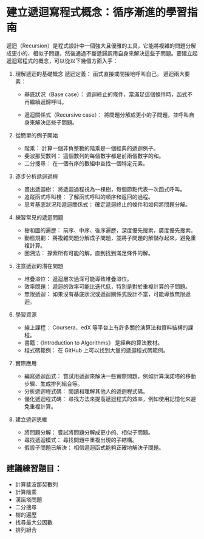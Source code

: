 # 建立遞迴寫程式概念：循序漸進的學習指南
遞迴（Recursion）是程式設計中一個強大且優雅的工具，它能將複雜的問題分解成更小的、相似子問題，然後通過不斷遞歸調用自身來解決這些子問題。要建立起遞迴寫程式的概念，可以從以下幾個方面入手：

1. 理解遞迴的基礎概念
遞迴定義： 函式直接或間接地呼叫自己。
遞迴兩大要素：
    - 基底狀況（Base case）： 遞迴終止的條件，當滿足這個條件時，函式不再繼續遞歸呼叫。

    - 遞迴關係式（Recursive case）： 將問題分解成更小的子問題，並呼叫自身來解決這些子問題。

2. 從簡單的例子開始
    - 階乘： 計算一個非負整數的階乘是一個經典的遞迴例子。
    - 斐波那契數列： 這個數列的每個數字都是前兩個數字的和。
    - 二分搜尋： 在一個有序的數組中查找一個特定元素。
3. 逐步分析遞迴過程
    - 畫出遞迴樹： 將遞迴過程視為一棵樹，每個節點代表一次函式呼叫。
    - 追蹤函式呼叫棧： 了解函式呼叫的順序和返回的過程。
    - 思考基底狀況和遞迴關係式： 確定遞迴終止的條件和如何將問題分解。
4. 練習常見的遞迴問題
    - 樹和圖的遍歷： 前序、中序、後序遍歷，深度優先搜索，廣度優先搜索。
    - 動態規劃： 將複雜問題分解成子問題，並將子問題的解儲存起來，避免重複計算。
    - 回溯法： 探索所有可能的解，直到找到滿足條件的解。
5. 注意遞迴的潛在問題
    - 堆疊溢位： 遞迴層次過深可能導致堆疊溢位。
    - 效率問題： 遞迴的效率可能比迭代低，特別是對於重複計算的子問題。
    - 無限遞迴： 如果沒有基底狀況或遞迴關係式設計不當，可能導致無限遞迴。
6. 學習資源
    - 線上課程： Coursera、edX 等平台上有許多關於演算法和資料結構的課程。
    - 書籍：《Introduction to Algorithms》 是經典的算法教材。
    - 程式碼範例： 在 GitHub 上可以找到大量的遞迴程式碼範例。
7. 實際應用
    - 編寫遞迴函式： 嘗試用遞迴來解決一些實際問題，例如計算漢諾塔的移動步驟、生成排列組合等。
    - 分析遞迴程式碼： 閱讀和理解其他人的遞迴程式碼。
    - 優化遞迴程式碼： 尋找方法來提高遞迴程式的效率，例如使用記憶化來避免重複計算。
8. 建立遞迴思維
    - 將問題分解： 嘗試將問題分解成更小的、相似子問題。
    - 尋找遞迴模式： 尋找問題中重複出現的子結構。
    - 假設子問題已解決： 相信遞迴函式能夠正確地解決子問題。

## 建議練習題目：
- 計算斐波那契數列
- 計算階乘
- 漢諾塔問題
- 二分搜尋
- 樹的遍歷
- 找尋最大公因數
- 排列組合